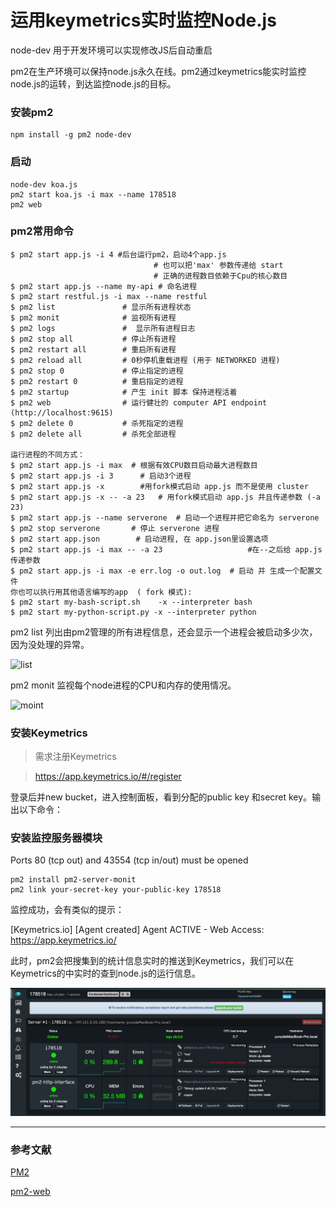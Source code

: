 # 运用keymetrics实时监控Node.js

node-dev 用于开发环境可以实现修改JS后自动重启

pm2在生产环境可以保持node.js永久在线。pm2通过keymetrics能实时监控node.js的运转，到达监控node.js的目标。

### 安装pm2
```
npm install -g pm2 node-dev
```

### 启动
```
node-dev koa.js 
pm2 start koa.js -i max --name 178518
pm2 web
```

### pm2常用命令
```
$ pm2 start app.js -i 4 #后台运行pm2，启动4个app.js 
                                # 也可以把'max' 参数传递给 start
                                # 正确的进程数目依赖于Cpu的核心数目
$ pm2 start app.js --name my-api # 命名进程
$ pm2 start restful.js -i max --name restful
$ pm2 list               # 显示所有进程状态
$ pm2 monit              # 监视所有进程
$ pm2 logs               #  显示所有进程日志
$ pm2 stop all           # 停止所有进程
$ pm2 restart all        # 重启所有进程
$ pm2 reload all         # 0秒停机重载进程 (用于 NETWORKED 进程)
$ pm2 stop 0             # 停止指定的进程
$ pm2 restart 0          # 重启指定的进程
$ pm2 startup            # 产生 init 脚本 保持进程活着
$ pm2 web                # 运行健壮的 computer API endpoint (http://localhost:9615)
$ pm2 delete 0           # 杀死指定的进程
$ pm2 delete all         # 杀死全部进程

运行进程的不同方式：
$ pm2 start app.js -i max  # 根据有效CPU数目启动最大进程数目
$ pm2 start app.js -i 3      # 启动3个进程
$ pm2 start app.js -x        #用fork模式启动 app.js 而不是使用 cluster
$ pm2 start app.js -x -- -a 23   # 用fork模式启动 app.js 并且传递参数 (-a 23)
$ pm2 start app.js --name serverone  # 启动一个进程并把它命名为 serverone
$ pm2 stop serverone       # 停止 serverone 进程
$ pm2 start app.json        # 启动进程, 在 app.json里设置选项
$ pm2 start app.js -i max -- -a 23                   #在--之后给 app.js 传递参数
$ pm2 start app.js -i max -e err.log -o out.log  # 启动 并 生成一个配置文件
你也可以执行用其他语言编写的app  ( fork 模式):
$ pm2 start my-bash-script.sh    -x --interpreter bash
$ pm2 start my-python-script.py -x --interpreter python
```
pm2 list
列出由pm2管理的所有进程信息，还会显示一个进程会被启动多少次，因为没处理的异常。

![list](https://segmentfault.com/img/bVkOIZ)

pm2 monit
监视每个node进程的CPU和内存的使用情况。

![moint](https://segmentfault.com/img/bVkOI3)

### 安装Keymetrics

> 需求注册Keymetrics
  
> https://app.keymetrics.io/#/register

登录后并new bucket，进入控制面板，看到分配的public key 和secret key。输出以下命令：

### 安装监控服务器模块

Ports 80 (tcp out) and 43554 (tcp in/out) must be opened

```
pm2 install pm2-server-monit
pm2 link your-secret-key your-public-key 178518
```

监控成功，会有类似的提示：

[Keymetrics.io] [Agent created] Agent ACTIVE - Web Access: https://app.keymetrics.io/

此时，pm2会把搜集到的统计信息实时的推送到Keymetrics，我们可以在Keymetrics的中实时的查到node.js的运行信息。

![moint](../assets/node/keymetrics.png)

***
### 参考文献

[PM2](https://www.gitbook.com/book/wohugb/pm2)

[pm2-web](https://www.ijser.cn/pm2-web/)